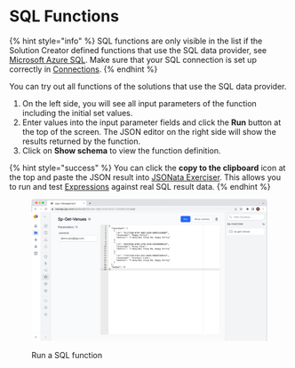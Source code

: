 # SQL Functions

{% hint style="info" %}
SQL functions are only visible in the list if the Solution Creator defined functions that use the SQL data provider, see [Microsoft Azure SQL](../../building-apps-with-jigx/data/data-providers/microsoft-azure-sql/microsoft-azure-sql.md). Make sure that your SQL connection is set up correctly in [Connections](connections.md).&#x20;
{% endhint %}

You can try out all functions of the solutions that use the SQL data provider.

1. On the left side, you will see all input parameters of the function including the initial set values.
2. Enter values into the input parameter fields and click the **Run** button at the top of the screen. The JSON editor on the right side will show the results returned by the function.
3. Click on **Show schema** to view the function definition.

{% hint style="success" %}
You can click the **copy to the clipboard** icon at the top and paste the JSON result into [JSONata Exerciser](https://try.jsonata.org/). This allows you to run and test [Expressions](../../building-apps-with-jigx/logic/expressions.md) against real SQL result data.
{% endhint %}

<figure><img src="../../.gitbook/assets/JM-SQLFunctionL.png" alt="Run a SQL function"><figcaption><p>Run a SQL function</p></figcaption></figure>
